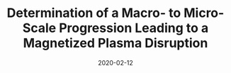 ---
title: "Determination of a Macro- to Micro-Scale Progression Leading to a Magnetized Plasma Disruption"
collection: publications
permalink: /publication/2009-10-01-paper-title-number-1
authors: Byonghoon Seo, <b>Pakorn Wongwaitayakornkul</b>, Magnus A. Haw, Ryan S. Marshall, Hui Li, and Paul M. Bellan
excerpt: 'We report observations and a model of a sausage-to-kink instability sequence that breaks off the plasma and causes a fast
magnetic reconnection.'
date: 2020-02-12
venue: 'https://doi.org/10.1063/1.5140348'
img: 'p5.png'
pub: 1
---